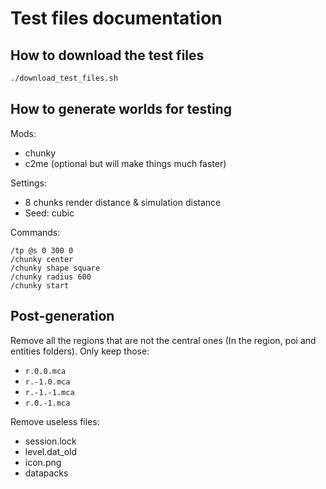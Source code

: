# Test files documentation

## How to download the test files

```sh
./download_test_files.sh
```

## How to generate worlds for testing

Mods:
 - chunky
 - c2me (optional but will make things much faster)

Settings:
 - 8 chunks render distance & simulation distance
 - Seed: cubic

Commands:
```
/tp @s 0 300 0
/chunky center
/chunky shape square
/chunky radius 600
/chunky start
```

## Post-generation

Remove all the regions that are not the central ones (In the region, poi and entities folders).
Only keep those:
 - `r.0.0.mca`
 - `r.-1.0.mca`
 - `r.-1.-1.mca`
 - `r.0.-1.mca`

Remove useless files:
 - session.lock
 - level.dat_old
 - icon.png
 - datapacks
